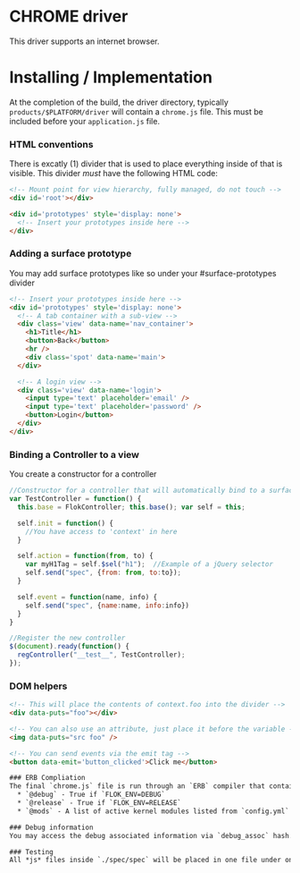 # CHROME driver
This driver supports an internet browser.

# Installing / Implementation
At the completion of the build, the driver directory, typically `products/$PLATFORM/driver` will contain a `chrome.js` file.  This must be included
before your `application.js` file.

### HTML conventions
There is excatly (1) divider that is used to place everything inside of that is visible.  This divider *must* have the following HTML code:
```html
<!-- Mount point for view hierarchy, fully managed, do not touch -->
<div id='root'></div>

<div id='prototypes' style='display: none'>
  <!-- Insert your prototypes inside here -->
</div>

```

### Adding a surface prototype
You may add surface prototypes like so under your #surface-prototypes divider
```html
<!-- Insert your prototypes inside here -->
<div id='prototypes' style='display: none'>
  <!-- A tab container with a sub-view -->
  <div class='view' data-name='nav_container'>
    <h1>Title</h1>
    <button>Back</button>
    <hr />
    <div class='spot' data-name='main'>
  </div>

  <!-- A login view -->
  <div class='view' data-name='login'>
    <input type='text' placeholder='email' />
    <input type='text' placeholder='password' />
    <button>Login</button>
  </div>
</div>
```

### Binding a Controller to a view
You create a constructor for a controller
```js
//Constructor for a controller that will automatically bind to a surface with the attribute 'data-name=tab_controller'
var TestController = function() {
  this.base = FlokController; this.base(); var self = this;

  self.init = function() {
    //You have access to 'context' in here
  }

  self.action = function(from, to) {
    var myH1Tag = self.$sel("h1");  //Example of a jQuery selector
    self.send("spec", {from: from, to:to});
  }

  self.event = function(name, info) {
    self.send("spec", {name:name, info:info})
  }
}

//Register the new controller
$(document).ready(function() {
  regController("__test__", TestController);
});
```

### DOM helpers
```html
<!-- This will place the contents of context.foo into the divider -->
<div data-puts="foo"></div>

<!-- You can also use an attribute, just place it before the variable -->
<img data-puts="src foo" />

<!-- You can send events via the emit tag -->
<button data-emit='button_clicked'>Click me</button>

### ERB Compliation
The final `chrome.js` file is run through an `ERB` compiler that contains the variables:
  * `@debug` - True if `FLOK_ENV=DEBUG`
  * `@release` - True if `FLOK_ENV=RELEASE`
  * `@mods` - A list of active kernel modules listed from `config.yml`

### Debug information
You may access the debug associated information via `debug_assoc` hash.

### Testing
All *js* files inside `./spec/spec` will be placed in one file under one document ready so QUnit will pick it up as one testing unit
